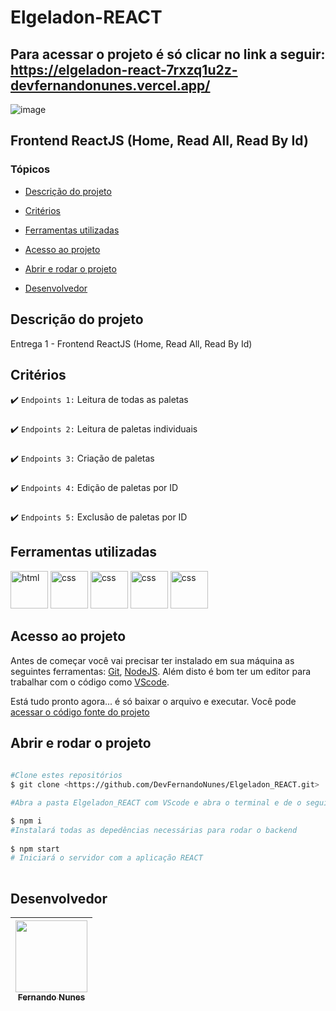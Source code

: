 # Elgeladon-REACT

## Para acessar o projeto é só clicar no link a seguir: https://elgeladon-react-7rxzq1u2z-devfernandonunes.vercel.app/

![image](https://user-images.githubusercontent.com/95880342/166344918-127751b0-fc45-4018-9737-d447d1a1a318.png)


###
## Frontend ReactJS (Home, Read All, Read By Id)
###

### Tópicos 

- [Descrição do projeto](#descrição-do-projeto)

- [Critérios](#critérios)

- [Ferramentas utilizadas](#ferramentas-utilizadas)

- [Acesso ao projeto](#acesso-ao-projeto)

- [Abrir e rodar o projeto](#abrir-e-rodar-o-projeto)

- [Desenvolvedor](#desenvolvedor)

## Descrição do projeto 

<p align="justify">
  
 Entrega 1 - Frontend ReactJS (Home, Read All, Read By Id)
  
## Critérios
  
 :heavy_check_mark: `Endpoints 1:` Leitura de todas as paletas
  ###
   :heavy_check_mark: `Endpoints 2:` Leitura de paletas individuais
  ###
   :heavy_check_mark: `Endpoints 3:` Criação de paletas
  ###
   :heavy_check_mark: `Endpoints 4:` Edição de paletas por ID
  ###
   :heavy_check_mark: `Endpoints 5:` Exclusão de paletas por ID
  ###

## Ferramentas utilizadas
 
<img src="https://user-images.githubusercontent.com/95880342/157155360-d28b477f-156c-4d83-95b4-69799e74e512.png" alt="html" width="60"/> <img src="https://user-images.githubusercontent.com/95880342/157156290-4a862097-4109-42f8-b59c-9ce7d0c80849.png" alt="css" width="60"/> <img src="https://img.icons8.com/color/344/nodejs.png" alt="css" width="60"/> <img src="https://img.icons8.com/color/344/javascript--v1.png" alt="css" width="60"/>  <img src="https://img.icons8.com/color/344/react-native.png" alt="css" width="60"/>
  
###

## Acesso ao projeto

Antes de começar você vai precisar ter instalado em sua máquina as seguintes ferramentas:
[Git](https://git-scm.com/), [NodeJS](https://nodejs.org/en/).
Além disto é bom ter um editor para trabalhar com o código como [VScode](https://code.visualstudio.com/).

Está tudo pronto agora... é só baixar o arquivo e executar. Você pode [acessar o código fonte do projeto](https://github.com/DevFernandoNunes/Elgeladon_REACT)

## Abrir e rodar o projeto

```bash
 
#Clone estes repositórios
$ git clone <https://github.com/DevFernandoNunes/Elgeladon_REACT.git>

#Abra a pasta Elgeladon_REACT com VScode e abra o terminal e de o seguinte comando:

$ npm i
#Instalará todas as depedências necessárias para rodar o backend
  
$ npm start
# Iniciará o servidor com a aplicação REACT
 
``` 
 
## Desenvolvedor

| [<img src="https://avatars.githubusercontent.com/u/95880342?v=4" width=115><br><sub>Fernando Nunes</sub>](https://github.com/DevFernandoNunes) |
| :---: |
 

